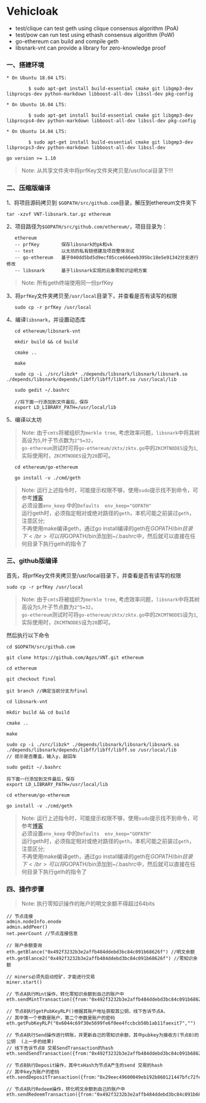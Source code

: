 # Vehicloak

* test/clique can test geth using clique consensus algorithm (PoA)
* test/pow can run test using ethash consensus algorithm (PoW)
* go-ethereum can build and compile geth
* libsnark-vnt can provide a library for zero-knowledge proof

### 一、搭建环境
```
* On Ubuntu 18.04 LTS:

        $ sudo apt-get install build-essential cmake git libgmp3-dev libprocps-dev python-markdown libboost-all-dev libssl-dev pkg-config
        
* On Ubuntu 16.04 LTS:

        $ sudo apt-get install build-essential cmake git libgmp3-dev libprocps4-dev python-markdown libboost-all-dev libssl-dev pkg-config
        
* On Ubuntu 14.04 LTS:

        $ sudo apt-get install build-essential cmake git libgmp3-dev libprocps3-dev python-markdown libboost-all-dev libssl-dev

go version >= 1.10
```

> Note: 从共享文件夹中将prfKey文件夹拷贝至/usr/local目录下!!!

### 二、压缩版编译

1、将项目源码拷贝到 `$GOPATH/src/github.com`目录，解压到ethereum文件夹下
```
tar -xzvf VNT-libsnark.tar.gz ethereum
```

2、项目路径为`$GOPATH/src/github.com/ethereum/`，项目目录为：
```
   ethereum
   -- prfKey        保存libsnark的pk和vk
   -- test          以太坊的私有链搭建及项目整体测试
   -- go-ethereum   基于040dd5bd5d9ecf05cce666eeb395bc18e5e91342分支进行修改
   -- libsnark      基于libsnark实现的云象零知识证明方案
```
> Note: 所有geth终端使用同一份prfKey

3、将`prfKey`文件夹拷贝至`/usr/local`目录下，并查看是否有读写的权限
```   
   sudo cp -r prfKey /usr/local
```

4、编译`libsnark`，并设置动态库
```
   cd ethereum/libsnark-vnt
   
   mkdir build && cd build

   cmake ..

   make

   sudo cp -i ./src/libzk* ./depends/libsnark/libsnark/libsnark.so ./depends/libsnark/depends/libff/libff/libff.so /usr/local/lib

   sudo gedit ~/.bashrc

   //将下面一行添加到文件最后，保存
   export LD_LIBRARY_PATH=/usr/local/lib
```

5、编译以太坊
> Note: 由于`cmts`将被组织为`merkle tree`, 考虑效率问题，`libsnark`中将其树高设为`5`,叶子节点数为`2^5=32`，</br>
   `go-ethereum`测试时可将`go-ethereum/zktx/zktx.go`中的`ZKCMTNODES`设为`1`, 实际使用时，`ZKCMTNODES`设为`20`即可。

```
   cd ethereum/go-ethereum

   go install -v ./cmd/geth
```

> Note: 运行上述指令时，可能提示权限不够，使用`sudo`提示找不到命令，可参考[博客](https://www.cnblogs.com/chr-wonder/p/8464224.html) </br>
必须设置`env_keep` 中的`Defaults  env_keep="GOPATH"` </br>
运行geth时，必须指定相对或绝对路径的`geth`，本机可能之前装过`geth`，注意区分; </br>
不再使用make编译geth，通过go install编译的geth在$GOPATH/bin目录下 </br>
可以将$GOPATH/bin添加到~/.bashrc中，然后就可以直接在任何目录下执行geth的指令了 </br>

### 三、github版编译

首先，将prfKey文件夹拷贝至/usr/local目录下，并查看是否有读写的权限
```
sudo cp -r prfKey /usr/local
```

> Note: 由于`cmts`将被组织为`merkle tree`, 考虑效率问题，`libsnark`中将其树高设为`5`,叶子节点数为`2^5=32`，</br>
   `go-ethereum`测试时可将`go-ethereum/zktx/zktx.go`中的`ZKCMTNODES`设为`1`, 实际使用时，`ZKCMTNODES`设为`20`即可。

然后执行以下命令
```
cd $GOPATH/src/github.com

git clone https://github.com/Agzs/VNT.git ethereum

cd ethereum

git checkout final

git branch //确定当前分支为final

cd libsnark-vnt

mkdir build && cd build

cmake ..

make

sudo cp -i ./src/libzk* ./depends/libsnark/libsnark/libsnark.so ./depends/libsnark/depends/libff/libff/libff.so /usr/local/lib
// 提示是否覆盖，输入y，敲回车

sudo gedit ~/.bashrc

将下面一行添加到文件最后，保存
export LD_LIBRARY_PATH=/usr/local/lib

cd ethereum/go-ethereum

go install -v ./cmd/geth

```
> Note: 运行上述指令时，可能提示权限不够，使用`sudo`提示找不到命令，可参考[博客](https://www.cnblogs.com/chr-wonder/p/8464224.html) </br>
必须设置`env_keep` 中的`Defaults  env_keep="GOPATH"` </br>
运行geth时，必须指定相对或绝对路径的`geth`，本机可能之前装过`geth`，注意区分; </br>
不再使用make编译geth，通过go install编译的geth在$GOPATH/bin目录下 </br>
可以将$GOPATH/bin添加到~/.bashrc中，然后就可以直接在任何目录下执行geth的指令了 </br>

### 四、操作步骤
> Note: 执行零知识操作的账户的明文余额不得超过64bits
```
// 节点连接
admin.nodeInfo.enode
admin.addPeer()
net.peerCount //节点连接信息

// 账户余额查询
eth.getBlance("0x492f3232b3e2affb484ddebd3bc84c091b68626f") //明文余额
eth.getBlance2("0x492f3232b3e2affb484ddebd3bc84c091b68626f") //零知识余额

// miners必须先启动挖矿，才能进行交易
miner.start()

// 节点A执行Mint操作，转化零知识余额到自己的账户中
eth.sendMintTransaction({from:"0x492f3232b3e2affb484ddebd3bc84c091b68626f",value:"0x1234"})

// 节点B执行getPubKeyRLP()根据其账户地址获取其公钥，线下告诉节点A，
// 其中第一个参数是账户，第二个参数是账户的密码
eth.getPubKeyRLP("0x6044c69f30e5699fe6f0ee4fccbcb50b1ab11faexit7","")

// 节点A执行Send操作进行转账，并更新自己的零知识余额，其中pubkey为接收方(节点B)的公钥  (上一步的结果)
// 线下告诉节点B 交易SendTransaction的hash
eth.sendSendTransaction({from:"0x492f3232b3e2affb484ddebd3bc84c091b68626f",value:"0x123",pubKey:"0xf842a0dfdc52fc4652e878a5ab8b714c493ccf4b8fc1106d457941a25989ce4ee2f5d7a0e600c1f446799b44e9e5d23712176a12dec4f4731e1adc7cc26f74b5e8a3d9c0"})

// 节点B执行Deposit操作，其中txHash为节点A产生的send 交易的hash
// 其中key为账户的密码
eth.sendDepositTransaction({from:"0x29eec49600049eb192b860121447bfc72fe7ebac",txHash:"0xb13787daae6718378334577d9ed16fda0575ddfa0511546d79c3eea1970f9753",key:""})

// 节点A执行Redeem操作，转化明文余额到自己的账户中
eth.sendRedeemTransaction({from:"0x492f3232b3e2affb484ddebd3bc84c091b68626f",value:"0x123"})
```

